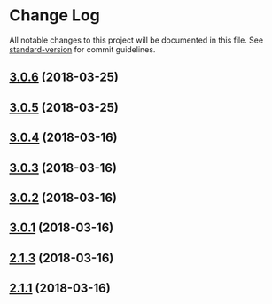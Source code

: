 # Change Log

All notable changes to this project will be documented in this file. See [standard-version](https://github.com/conventional-changelog/standard-version) for commit guidelines.

<a name="3.0.6"></a>
## [3.0.6](https://github.com/Thomas-X/retrievejs/compare/v3.0.5...v3.0.6) (2018-03-25)



<a name="3.0.5"></a>
## [3.0.5](https://github.com/Thomas-X/retrievejs/compare/v3.0.4...v3.0.5) (2018-03-25)



<a name="3.0.4"></a>
## [3.0.4](https://github.com/Thomas-X/retrievejs/compare/v3.0.3...v3.0.4) (2018-03-16)



<a name="3.0.3"></a>
## [3.0.3](https://github.com/Thomas-X/retrievejs/compare/v3.0.2...v3.0.3) (2018-03-16)



<a name="3.0.2"></a>
## [3.0.2](https://github.com/Thomas-X/retrievejs/compare/v3.0.0...v3.0.2) (2018-03-16)



<a name="3.0.1"></a>
## [3.0.1](https://github.com/Thomas-X/retrievejs/compare/v2.1.2...v3.0.1) (2018-03-16)



<a name="2.1.3"></a>
## [2.1.3](https://github.com/Thomas-X/retrievejs/compare/v2.1.0...v2.1.3) (2018-03-16)



<a name="2.1.1"></a>
## [2.1.1](https://github.com/Thomas-X/retrievejs/compare/v1.1.4...v2.1.1) (2018-03-16)
